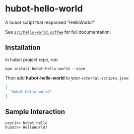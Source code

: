 # hubot-hello-world

A hubot script that responsed "HelloWorld!"

See [`src/hello-world.coffee`](src/hello-world.coffee) for full documentation.

## Installation

In hubot project repo, run:

`npm install hubot-hello-world --save`

Then add **hubot-hello-world** to your `external-scripts.json`:

```json
[
  "hubot-hello-world"
]
```

## Sample Interaction

```
user1>> hubot hello
hubot>> HelloWorld!
```
